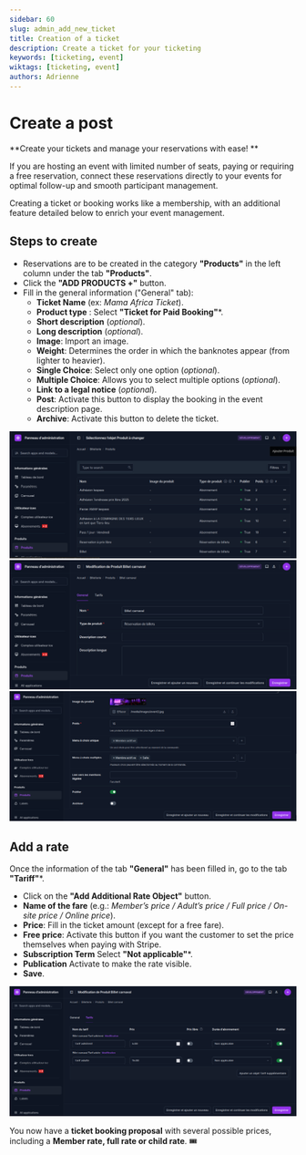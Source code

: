```yaml
---
sidebar: 60
slug: admin_add_new_ticket
title: Creation of a ticket
description: Create a ticket for your ticketing
keywords: [ticketing, event]
wiktags: [ticketing, event]
authors: Adrienne
---
```


# Create a post  

**Create your tickets and manage your reservations with ease! **  

If you are hosting an event with limited number of seats, paying or requiring a free reservation, connect these reservations directly to your events for optimal follow-up and smooth participant management.  

Creating a ticket or booking works like a membership, with an additional feature detailed below to enrich your event management.  


## Steps to create  

- Reservations are to be created in the category **"Products"** in the left column under the tab **"Products"**.  
- Click the **"ADD PRODUCTS +"** button.  
- Fill in the general information ("General" tab):  
  - **Ticket Name** (ex: *Mama Africa Ticket*).  
  - **Product type** : Select **"Ticket for Paid Booking"***. 
  - **Short description** (*optional*).  
  - **Long description** (*optional*).  
  - **Image**: Import an image.  
  - **Weight**: Determines the order in which the banknotes appear (from lighter to heavier).  
  - **Single Choice**: Select only one option (*optional*).  
  - **Multiple Choice**: Allows you to select multiple options (*optional*).  
  - **Link to a legal notice** (*optional*).  
  - **Post**: Activate this button to display the booking in the event description page.  
  - **Archive**: Activate this button to delete the ticket.  


![](/img/billet1.png)
![](/img/billet2.png)
![](/img/billet3.png)

## Add a rate  

Once the information of the tab **"General"** has been filled in, go to the tab **"Tariff"***.  

- Click on the **"Add Additional Rate Object"** button.  
- **Name of the fare** (e.g.: *Member’s price / Adult’s price / Full price / On-site price / Online price*).  
- **Price**: Fill in the ticket amount (except for a free fare).  
- **Free price**: Activate this button if you want the customer to set the price themselves when paying with Stripe.  
- **Subscription Term** Select **"Not applicable"***.  
- **Publication** Activate to make the rate visible.  
- **Save**.  

![](/img/billet4.png)

You now have a **ticket booking proposal** with several possible prices, including a **Member rate, full rate or child rate**. 🎟️



